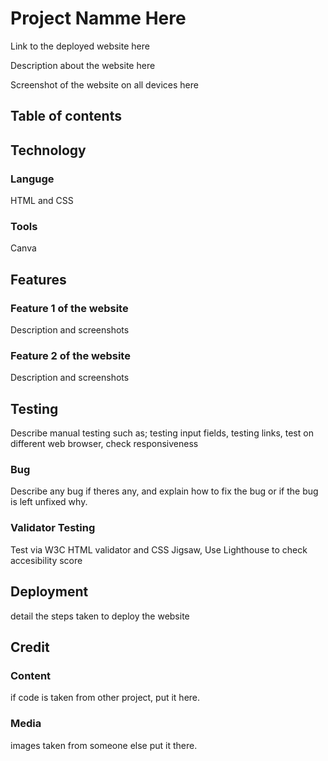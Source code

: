# Project Namme Here

Link to the deployed website here

Description about the website here

Screenshot of the website on all devices here

## Table of contents

## Technology

### Languge
HTML and CSS

### Tools
Canva

## Features

### Feature 1 of the website

Description and screenshots

### Feature 2 of the website

Description and screenshots

## Testing

Describe manual testing such as; testing input fields, testing links, test on different web browser, check responsiveness

### Bug

Describe any bug if theres any, and explain how to fix the bug or if the bug is left unfixed why.

### Validator Testing

Test via W3C HTML validator and CSS  Jigsaw, Use Lighthouse to check accesibility score

## Deployment

detail the steps taken to deploy the website

## Credit

### Content

if code is taken from other project, put it here.

### Media

images taken from someone else put it there.

